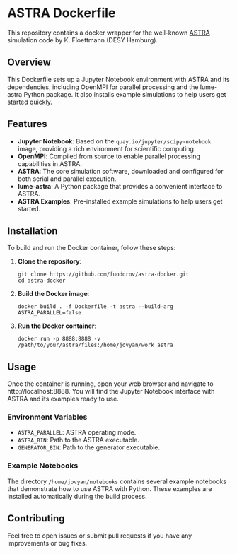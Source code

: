 # ASTRA Dockerfile

This repository contains a docker wrapper for the well-known [ASTRA](https://www.desy.de/~mpyflo/) simulation code by K. Floettmann (DESY Hamburg).

## Overview

This Dockerfile sets up a Jupyter Notebook environment with ASTRA and its dependencies, including OpenMPI for parallel processing and the lume-astra Python package. It also installs example simulations to help users get started quickly.

## Features

- **Jupyter Notebook**: Based on the `quay.io/jupyter/scipy-notebook` image, providing a rich environment for scientific computing.
- **OpenMPI**: Compiled from source to enable parallel processing capabilities in ASTRA.
- **ASTRA**: The core simulation software, downloaded and configured for both serial and parallel execution.
- **lume-astra**: A Python package that provides a convenient interface to ASTRA.
- **ASTRA Examples**: Pre-installed example simulations to help users get started.

## Installation

To build and run the Docker container, follow these steps:

1. **Clone the repository**:
    ```shell
    git clone https://github.com/fuodorov/astra-docker.git
    cd astra-docker
    ```
    

2. **Build the Docker image**:
    ```shell
    docker build . -f Dockerfile -t astra --build-arg ASTRA_PARALLEL=false
    ```    

3. **Run the Docker container**:
    ```shell
    docker run -p 8888:8888 -v /path/to/your/astra/files:/home/jovyan/work astra
    ```    

## Usage

Once the container is running, open your web browser and navigate to http://localhost:8888. 
You will find the Jupyter Notebook interface with ASTRA and its examples ready to use.

### Environment Variables

- `ASTRA_PARALLEL`: ASTRA operating mode.
- `ASTRA_BIN`: Path to the ASTRA executable.
- `GENERATOR_BIN`: Path to the generator executable.

### Example Notebooks

The directory `/home/jovyan/notebooks` contains several example notebooks that demonstrate how to use ASTRA with Python. 
These examples are installed automatically during the build process.

## Contributing

Feel free to open issues or submit pull requests if you have any improvements or bug fixes.